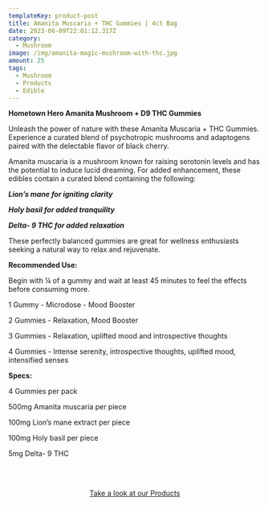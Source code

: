 ```yaml
---
templateKey: product-post
title: Amanita Muscaria + THC Gummies | 4ct Bag
date: 2023-06-09T22:01:12.317Z
category:
  - Mushroom
image: /img/amanita-magic-mushroom-with-thc.jpg
amount: 25
tags:
  - Mushroom
  - Products
  - Edible
---
```

**Hometown Hero Amanita Mushroom + D9 THC Gummies**

Unleash the power of nature with these Amanita Muscaria + THC Gummies. Experience a curated blend of psychotropic mushrooms and adaptogens paired with the delectable flavor of black cherry.

Amanita muscaria is a mushroom known for raising serotonin levels and has the potential to induce lucid dreaming. For added enhancement, these edibles contain a curated blend containing the following:

***Lion’s mane for igniting clarity***

***Holy basil for added tranquility***

***Delta- 9 THC for added relaxation***

These perfectly balanced gummies are great for wellness enthusiasts seeking a natural way to relax and rejuvenate.

**Recommended Use:**

Begin with ¼ of a gummy and wait at least 45 minutes to feel the effects before consuming more.

1 Gummy - Microdose - Mood Booster

2 Gummies - Relaxation, Mood Booster

3 Gummies - Relaxation, uplifted mood and introspective thoughts

4 Gummies - Intense serenity, introspective thoughts, uplifted mood, intensified senses

**Specs:**

4 Gummies per pack

500mg Amanita muscaria per piece

100mg Lion’s mane extract per piece

100mg Holy basil per piece

5mg Delta- 9 THC

<br><br>

<Center><a class="link-view-more-products" target="_blank" href="https://capitalamericanshaman.com/products">Take a look at our Products</a></Center>